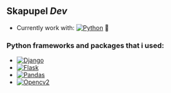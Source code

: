 ## Skapupel _Dev_
- Currently work with: [![Python](https://img.shields.io/badge/Python-darkblue.svg?style=flat&logo=python)](https://www.python.org/) 🐍

### Python frameworks and packages that i used:
- [![Django](https://img.shields.io/badge/Django-darkgreen.svg?style=flat&logo=django)](https://www.djangoproject.com/)
- [![Flask](https://img.shields.io/badge/Flask-grey.svg?style=flat&logo=flask)](https://flask.palletsprojects.com)
- [![Pandas](https://img.shields.io/badge/Pandas-blue.svg?style=flat&logo=pandas)](https://pandas.pydata.org/)
- [![Opencv2](https://img.shields.io/badge/Opencv2-red.svg?style=flat&logo=opencv)](https://opencv.org/)
